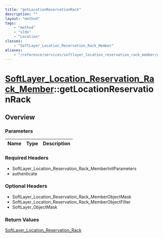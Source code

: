 ```yaml
---
title: "getLocationReservationRack"
description: ""
layout: "method"
tags:
    - "method"
    - "sldn"
    - "Location"
classes:
    - "SoftLayer_Location_Reservation_Rack_Member"
aliases:
    - "/reference/services/softlayer_location_reservation_rack_member/getLocationReservationRack"
---
```

# [SoftLayer_Location_Reservation_Rack_Member](/reference/services/SoftLayer_Location_Reservation_Rack_Member)::getLocationReservationRack




## Overview 


### Parameters 
|Name | Type | Description |
| --- | --- | --- |


### Required Headers
* SoftLayer_Location_Reservation_Rack_MemberInitParameters
* authenticate

### Optional Headers
* SoftLayer_Location_Reservation_Rack_MemberObjectMask
* SoftLayer_Location_Reservation_Rack_MemberObjectFilter
* SoftLayer_ObjectMask

### Return Values
<a href='/reference/datatypes/SoftLayer_Location_Reservation_Rack'>SoftLayer_Location_Reservation_Rack </a>


